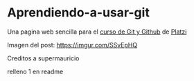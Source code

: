 # Aprendiendo-a-usar-git

Una pagina web sencilla para el [curso de Git y Github](https://platzi.com/cursos/git-github/ "curso de Git y Github") de [Platzi](https://platzi.com/home "Platzi")

Imagen del post: https://imgur.com/SSvEpHQ

Creditos a supermauricio

relleno 1 en readme